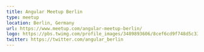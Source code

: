 ```yaml
---
title: Angular Meetup Berlin
type: meetup
location: Berlin, Germany
url: https://www.meetup.com/angular-meetup-berlin/
logo: https://pbs.twimg.com/profile_images/3489893606/8cef6cd9f748d5c331e73dc17b011ece_400x400.png
twitter: https://twitter.com/angular_berlin
---
```

